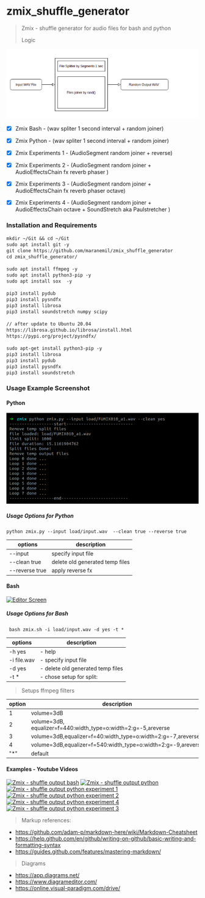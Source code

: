 # zmix_shuffle_generator

> Zmix - shuffle generator for audio files for bash and python
>
> Logic 

[![Editor Screen](https://raw.githubusercontent.com/maranemil/zmix_shuffle_generator/master/demosample/Screenshot3.png)](#features)
>
>

- [x] Zmix Bash - (wav spliter 1 second interval + random joiner)
- [x] Zmix Python - (wav spliter 1 second interval + random joiner)
- [x] Zmix Experiments 1 - (AudioSegment random joiner + reverse)
- [x] Zmix Experiments 2 - (AudioSegment random joiner + AudioEffectsChain fx reverb phaser )
- [x] Zmix Experiments 3 - (AudioSegment random joiner + AudioEffectsChain fx reverb phaser octave)
- [x] Zmix Experiments 4 - (AudioSegment random joiner + AudioEffectsChain octave + SoundStretch aka Paulstretcher )


### Installation and Requirements

``` 
mkdir ~/Git && cd ~/Git
sudo apt install git -y
git clone https://github.com/maranemil/zmix_shuffle_generator
cd zmix_shuffle_generator/

sudo apt install ffmpeg -y
sudo apt install python3-pip -y
sudo apt install sox  -y

pip3 install pydub
pip3 install pysndfx
pip3 install librosa
pip3 install soundstretch numpy scipy

// after update to Ubuntu 20.04
https://librosa.github.io/librosa/install.html
https://pypi.org/project/pysndfx/

sudo apt-get install python3-pip -y
pip3 install librosa
pip3 install pydub
pip3 install pysndfx
pip3 install soundstretch

``` 


### Usage Example Screenshot

#### Python
[![Editor Screen](https://raw.githubusercontent.com/maranemil/zmix_shuffle_generator/master/demosample/Screenshot2.png)](#features)

##### Usage Options for Python

``` python zmix.py --input load/input.wav  --clean true --reverse true ```

options | description 
------------ | ------------ 
--input  |  specify input file 
--clean true |   delete old generated temp files
--reverse true |  apply reverse fx


<!--
### Output Samples Example 
<audio controls src="https://raw.githubusercontent.com/maranemil/zmix_shuffle_generator/master/demosample/output_bash_1586171474.wav" type="audio/wav"><code>audio</code></audio>
<audio controls src="https://raw.githubusercontent.com/maranemil/zmix_shuffle_generator/master/demosample/output_python_20200406-131715.wav" type="audio/wav"><code>audio</code></audio>
<audio controls src="https://raw.githubusercontent.com/maranemil/zmix_shuffle_generator/master/demosample/output_exp1-20200406-132105.wav" type="audio/wav"><code>audio</code></audio>
<audio controls src="https://raw.githubusercontent.com/maranemil/zmix_shuffle_generator/master/demosample/output_exp2_20200406-132314.wav.ogg" type="audio/ogg"><code>audio</code></audio>
<audio controls src="https://raw.githubusercontent.com/maranemil/zmix_shuffle_generator/master/demosample/output_exp3_20200406-135654.wav.ogg" type="audio/ogg"><code>audio</code></audio>
-->

#### Bash
[![Editor Screen](https://raw.githubusercontent.com/maranemil/zmix_shuffle_generator/master/demosample/Screenshot1.png)](#features)


##### Usage Options for Bash

```  bash zmix.sh -i load/input.wav -d yes -t * ```

options| description 
------------ | ----------- 
-h yes  |  - help
-i file.wav |   - specify input file
-d yes        | - delete old generated temp files
-t *          | - chose setup for split:

> Setups ffmpeg filters

option | description
------------ | ------------ 
1 | volume=3dB
2 | volume=3dB, equalizer=f=440:width_type=o:width=2:g=-5,areverse
3 | volume=3dB,equalizer=f=40:width_type=o:width=2:g=-7,areverse
4 | volume=3dB,equalizer=f=540:width_type=o:width=2:g=-9,areverse
"*" | default

#### Examples - Youtube Videos

[![Zmix - shuffle output bash](http://img.youtube.com/vi/g1XwexxZ86Q/1.jpg)](https://www.youtube.com/watch?v=g1XwexxZ86Q)
[![Zmix - shuffle output python](http://img.youtube.com/vi/kYyK19MFMRc/2.jpg)](https://www.youtube.com/watch?v=kYyK19MFMRc)
[![Zmix - shuffle output python experiment 1](http://img.youtube.com/vi/cLWWwwlkrBc/1.jpg)](https://www.youtube.com/watch?v=cLWWwwlkrBc)
[![Zmix - shuffle output python experiment 2](http://img.youtube.com/vi/GBnIkZj_vso/1.jpg)](https://www.youtube.com/watch?v=GBnIkZj_vso)
[![Zmix - shuffle output python experiment 4](http://img.youtube.com/vi/nHA5iLdDm5E/1.jpg)](https://www.youtube.com/watch?v=nHA5iLdDm5E)
[![Zmix - shuffle output python experiment 3](http://img.youtube.com/vi/-qVeEIACS_k/2.jpg)](https://www.youtube.com/watch?v=-qVeEIACS_k)



> Markup references:
+ https://github.com/adam-p/markdown-here/wiki/Markdown-Cheatsheet
+ https://help.github.com/en/github/writing-on-github/basic-writing-and-formatting-syntax
+ https://guides.github.com/features/mastering-markdown/

> Diagrams 
+ https://app.diagrams.net/
+ https://www.diagrameditor.com/
+ https://online.visual-paradigm.com/drive/

<!--
##### Add git ignore
* echo ".idea/*" >> .gitignore
* git commit -am "remove .idea"
-->